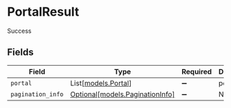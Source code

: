 # PortalResult

Success


## Fields

| Field                                                          | Type                                                           | Required                                                       | Description                                                    |
| -------------------------------------------------------------- | -------------------------------------------------------------- | -------------------------------------------------------------- | -------------------------------------------------------------- |
| `portal`                                                       | List[[models.Portal](../models/portal.md)]                     | :heavy_minus_sign:                                             | portals                                                        |
| `pagination_info`                                              | [Optional[models.PaginationInfo]](../models/paginationinfo.md) | :heavy_minus_sign:                                             | N/A                                                            |
